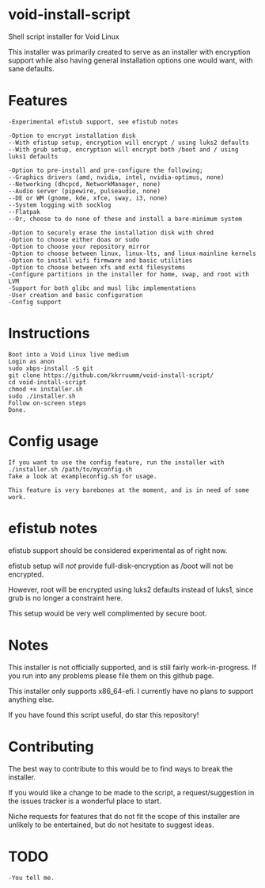 # void-install-script
Shell script installer for Void Linux

This installer was primarily created to serve as an installer with encryption support while also having general installation options one would want, with sane defaults.

# Features
```
-Experimental efistub support, see efistub notes

-Option to encrypt installation disk
--With efistup setup, encryption will encrypt / using luks2 defaults
--With grub setup, encryption will encrypt both /boot and / using luks1 defaults

-Option to pre-install and pre-configure the following;
--Graphics drivers (amd, nvidia, intel, nvidia-optimus, none)
--Networking (dhcpcd, NetworkManager, none)
--Audio server (pipewire, pulseaudio, none)
--DE or WM (gnome, kde, xfce, sway, i3, none)
--System logging with socklog
--Flatpak
--Or, choose to do none of these and install a bare-minimum system

-Option to securely erase the installation disk with shred
-Option to choose either doas or sudo
-Option to choose your repository mirror
-Option to choose between linux, linux-lts, and linux-mainline kernels
-Option to install wifi firmware and basic utilities
-Option to choose between xfs and ext4 filesystems
-Configure partitions in the installer for home, swap, and root with LVM
-Support for both glibc and musl libc implementations
-User creation and basic configuration
-Config support
```

# Instructions
```
Boot into a Void Linux live medium
Login as anon
sudo xbps-install -S git
git clone https://github.com/kkrruumm/void-install-script/
cd void-install-script
chmod +x installer.sh
sudo ./installer.sh
Follow on-screen steps
Done.
```
# Config usage
```
If you want to use the config feature, run the installer with ./installer.sh /path/to/myconfig.sh
Take a look at exampleconfig.sh for usage.

This feature is very barebones at the moment, and is in need of some work.
```

# efistub notes

efistub support should be considered experimental as of right now.

efistub setup will *not* provide full-disk-encryption as /boot will not be encrypted.

However, root will be encrypted using luks2 defaults instead of luks1, since grub is no longer a constraint here.

This setup would be very well complimented by secure boot.

# Notes

This installer is not officially supported, and is still fairly work-in-progress. If you run into any problems please file them on this github page.

This installer only supports x86_64-efi. I currently have no plans to support anything else.

If you have found this script useful, do star this repository!


# Contributing

The best way to contribute to this would be to find ways to break the installer.

If you would like a change to be made to the script, a request/suggestion in the issues tracker is a wonderful place to start.

Niche requests for features that do not fit the scope of this installer are unlikely to be entertained, but do not hesitate to suggest ideas.


# TODO
```
-You tell me.
```
